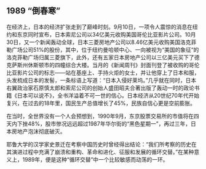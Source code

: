## 1989 “倒春寒”

在经济上，日本的经济扩张走到了巅峰时刻。9月10日，一项令人震惊的消息在纽约和东京同时宣布，日本索尼公司以34亿美元收购美国哥伦比亚影片公司。10月30日，又一个新闻轰动全球，日本三菱房地产公司以8.46亿美元收购美国洛克菲勒广场公司51%的股份，其中，位于纽约曼哈顿中心、一向被视为“美国的象征”的洛克菲勒广场归属三菱旗下，此外，还有五家日本房地产公司以三亿美元买下了德克萨斯州休斯顿市的四幢综合大楼。当月的《新闻周刊》封面刊登了被收购的哥伦比亚影片公司的标志——站在基座上、手持火炬的女士，并让他穿上了日本和服，头发梳成日本的发髻，一条标语上写道：“日本入侵好莱坞。”几乎就在同时，日本右翼政治家石原慎太郎和索尼公司的创始人盛田昭夫合著出版了轰动一时的政论书籍《日本可以说不》，全书洋溢着不可一世的信心。日本经济从20世纪70年代开始复兴，在过去的18年里，国民生产总值增长了45%，民族自信心更是空前膨胀。

在当时，全世界没有一个人会预想到，1990年9月，东京股票交易所的市值将在四天内下挫48%，股市惨况远远超过1987年华尔街的“黑色星期一”，再过三年，日本房地产泡沫彻底破灭。

耶鲁大学的汉学家史景迁在考察中国历史时曾经得出结论：“我们所考察的历史在其演进过程中充满了崩溃和重构、革命和进化、征服和发展的循环交替。”在某种意义上，1989年，便是这种“循环交替”中一个比较敏感而动荡的一环。